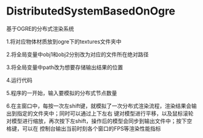 # DistributedSystemBasedOnOgre
基于OGRE的分布式渲染系统

1.将对应物体材质放到ogre下的textures文件夹中

2.将全局变量中obj1和obj2分别改为对应的文件所在绝对路径

3.将全局变量中path改为想要存储输出结果的位置

4.运行代码

5.程序的一开始，输入要模拟的分布式节点数量

6.在主窗口中，每按一次左shift键，就模拟了一次分布式渲染流程，渲染结果会输出到指定的文件夹中；同时可以通过上下左右
键对模型进行平移，以及鼠标滚轮对模型进行缩放，再次按下左shift，操作后的模型会同步到输出文件中；按下空格键，可以在
控制台输出当前时刻各个窗口的FPS等渲染性能指标
